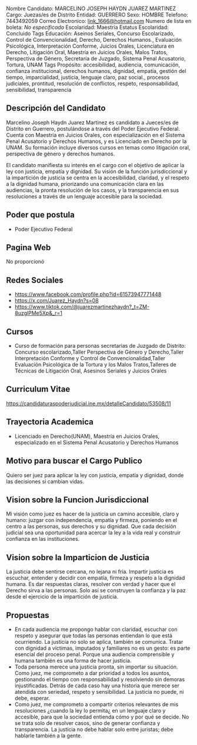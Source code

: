 Nombre Candidato: MARCELINO JOSEPH HAYDN JUAREZ MARTINEZ
Cargo: Juezas/es de Distrito
Entidad: GUERRERO
Sexo: HOMBRE
Telefono: 7443492059
Correo Electronico: link_1666@hotmail.com
Numero de lista en boleta: *No especificado*
Escolaridad: Maestría
Estatus Escolaridad: Concluido
Tags Educación: Aseinos Seriales, Concurso Escolarizado, Control de Convencionalidad, Derecho, Derechos Humanos., Evaluación Psicológica, Interpretación Conforme, Juicios Orales, Licenciatura en Derecho, Litigación Oral, Maestría en Juicios Orales, Malos Tratos, Perspectiva de Género, Secretaría de Juzgado, Sistema Penal Acusatorio, Tortura, UNAM
Tags Propósito: accesibilidad, audiencia, comunicación, confianza institucional, derechos humanos, dignidad, empatía, gestión del tiempo, imparcialidad, justicia, lenguaje claro, paz social., procesos judiciales, prontitud, resolución de conflictos, respeto, responsabilidad, sensibilidad, transparencia


## Descripción del Candidato 

Marcelino Joseph Haydn Juarez Martinez es candidato a Jueces/es de Distrito en Guerrero, postulándose a través del Poder Ejecutivo Federal. Cuenta con Maestría en Juicios Orales, con especialización en el Sistema Penal Acusatorio y Derechos Humanos, y es Licenciado en Derecho por la UNAM. Su formación incluye diversos cursos en temas como litigación oral, perspectiva de género y derechos humanos.

El candidato manifiesta su interés en el cargo con el objetivo de aplicar la ley con justicia, empatía y dignidad. Su visión de la función jurisdiccional y la impartición de justicia se centra en la accesibilidad, claridad, y el respeto a la dignidad humana, priorizando una comunicación clara en las audiencias, la pronta resolución de los casos, y la transparencia en sus resoluciones a través de un lenguaje accesible para la sociedad.


## Poder que postula

- Poder Ejecutivo Federal


## Pagina Web

No proporcionó


## Redes Sociales

- https://www.facebook.com/profile.php?id=61573947771448
- https://x.com/Juarez_Haydn?s=08
- https://www.tiktok.com/@juarezmartinezhaydn?_t=ZM-8uzglPMe5Xp&_r=1


## Cursos

- Curso de formación para personas secretarias de Juzgado de Distrito: Concurso escolarizado,Taller Perspectiva de Género y Derecho,Taller Interpretación Conforme y Control de Convencionalidad,Taller Evaluación Psicológica de la Tortura y los Malos Tratos,Talleres de Técnicas de Litigación Oral, Asesinos Seriales y Juicios Orales


## Curriculum Vitae

https://candidaturaspoderjudicial.ine.mx/detalleCandidato/53508/11


## Trayectoria Academica

- Licenciado en Derecho(UNAM), Maestría en Juicios Orales, especializado en el Sistema Penal Acusatorio y Derechos Humanos


## Motivo para buscar el Cargo Publico

Quiero ser juez para aplicar la ley con justicia, empatía y dignidad, donde las decisiones sí cambian vidas.


## Vision sobre la Funcion Jurisdiccional

Mi visión como juez es hacer de la justicia un camino accesible, claro y humano: juzgar con independencia, empatía y firmeza, poniendo en el centro a las personas, sus derechos y su dignidad. Que cada decisión judicial sea una oportunidad para acercar la ley a la vida real y construir confianza en las instituciones.


## Vision sobre la Imparticion de Justicia

La justicia debe sentirse cercana, no lejana ni fría. Impartir justicia es escuchar, entender y decidir con empatía, firmeza y respeto a la dignidad humana. Es dar respuestas claras, resolver con verdad y hacer que el Derecho sirva a las personas. Solo así se construyen la confianza y la paz desde el ejercicio de la impartición de justicia.


## Propuestas

- En cada audiencia me propongo hablar con claridad, escuchar con respeto y asegurar que todas las personas entiendan lo que está ocurriendo. La justicia no solo se aplica, también se comunica. Tratar con dignidad a víctimas, imputados y familiares no es un gesto: es parte esencial del proceso penal. Porque una audiencia comprensible y humana también es una forma de hacer justicia.
- Toda persona merece una justicia pronta, sin importar su situación. Como juez, me comprometo a dar prioridad a todos los asuntos, gestionando el tiempo con responsabilidad y resolviendo sin demoras injustificadas. Detrás de cada caso hay una historia que merece ser atendida con seriedad, respeto y sensibilidad. La justicia no puede, ni debe, esperar.
- Como juez, me comprometo a compartir criterios relevantes de mis resoluciones ¿cuando la ley lo permita¿ en un lenguaje claro y accesible, para que la sociedad entienda cómo y por qué se decide. No se trata solo de resolver casos, sino de generar confianza y transparencia. La justicia no debe hablar solo entre juristas; debe hablarle también a la gente.

